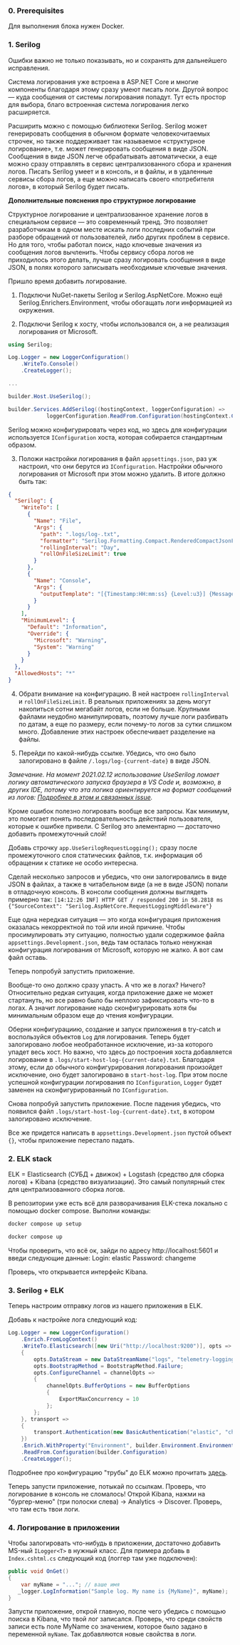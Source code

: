 ### 0. Prerequisites
Для выполнения блока нужен Docker.

### 1. Serilog

Ошибки важно не только показывать, но и сохранять для дальнейшего исправления.

Система логирования уже встроена в ASP.NET Core и многие компоненты благодаря этому сразу умеют писать логи.
Другой вопрос — куда сообщения от системы логирования попадут.
Тут есть простор для выбора, благо встроенная система логирования легко расширяется.

Расширить можно с помощью библиотеки Serilog.
Serilog может генерировать сообщения в обычном формате человекочитаемых строчек,
но также поддерживает так называемое «структурное логирование», т.е. может генерировать сообщения в виде JSON.
Сообщения в виде JSON легче обрабатывать автоматически, а еще можно сразу отправлять в сервис централизованного
сбора и хранения логов.
Писать Serilog умеет и в консоль, и в файлы, и в удаленные сервисы сбора логов,
а еще можно написать своего «потребителя логов», в который Serilog будет писать.

**Дополнительные пояснения про структурное логирование**

Структурное логирование и централизованное хранение логов в специальном сервисе — это современный тренд.
Это позволяет разработчикам в одном месте искать логи последних событий при разборе обращений от пользователей,
либо других проблем в сервисе. Но для того, чтобы работал поиск, надо ключевые значения из сообщения логов вычленить.
Чтобы сервису сбора логов не приходилось этого делать, лучше сразу логировать сообщения в виде JSON,
в полях которого записывать необходимые ключевые значения.


Пришло время добавить логирование.

1. Подключи NuGet-пакеты Serilog и Serilog.AspNetCore. Можно ещё Serilog.Enrichers.Environment, чтобы обогащать
логи информацией из окружения.

2. Подключи Serilog к хосту, чтобы использовался он, а не реализация логирования от Microsoft.
```cs
using Serilog;

Log.Logger = new LoggerConfiguration()
    .WriteTo.Console()
    .CreateLogger();

...

builder.Host.UseSerilog();

builder.Services.AddSerilog((hostingContext, loggerConfiguration) =>
            loggerConfiguration.ReadFrom.Configuration(hostingContext.Configuration));
```
Serilog можно конфигурировать через код, но здесь для конфигурации используется `IConfiguration` хоста,
которая собирается стандартным образом.

3. Положи настройки логирования в файл `appsettings.json`, раз уж настроил, что они берутся из `IConfiguration`.
   Настройки обычного логирования от Microsoft при этом можно удалить. В итоге должно быть так:
```json
{
  "Serilog": {
    "WriteTo": [
      {
        "Name": "File",
        "Args": {
          "path": ".logs/log-.txt",
          "formatter": "Serilog.Formatting.Compact.RenderedCompactJsonFormatter, Serilog.Formatting.Compact",
          "rollingInterval": "Day",
          "rollOnFileSizeLimit": true
        }
      },
      {
        "Name": "Console",
        "Args": {
          "outputTemplate": "[{Timestamp:HH:mm:ss} {Level:u3}] {Message:lj} {Properties:j}{NewLine}{Exception}"
        }
      }
    ],
    "MinimumLevel": {
      "Default": "Information",
      "Override": {
        "Microsoft": "Warning",
        "System": "Warning"
      }
    }
  },
  "AllowedHosts": "*"
}
```

4. Обрати внимание на конфигурацию. В ней настроен `rollingInterval` и `rollOnFileSizeLimit`.
   В реальных приложениях за день могут накопиться сотни мегабайт логов, если не больше.
   Крупными файлами неудобно манипулировать, поэтому лучше логи разбивать по датам, а еще по размеру,
   если почему-то логов за сутки слишком много. Добавление этих настроек обеспечивает разделение на файлы.

5. Перейди по какой-нибудь ссылке.
   Убедись, что оно было залогировано в файле `/.logs/log-{current-date}` в виде JSON.

*Замечание. На момент 2021.02.12 использование UseSerilog ломает логику автоматического запуска браузера в VS Code*
*и, возможно, в других IDE, потому что эта логика ориентируется на формат сообщений из логов:*
*[Подробнее в этом и связанных issue](https://github.com/serilog/serilog/issues/1408).*


Кроме ошибок полезно логировать вообще все запросы. Как минимум, это помогает понять последовательность
действий пользователя, которые к ошибке привели. С Serilog это элементарно — достаточно добавить промежуточный слой!

Добавь строчку `app.UseSerilogRequestLogging();` сразу после промежуточного слоя статических файлов,
т.к. информация об обращении к статике не особо интересна.

Сделай несколько запросов и убедись, что они залогировались в виде JSON в файлах,
а также в читабельном виде (а не в виде JSON) попали в отладочную консоль.
В консоли сообщения должны выглядеть примерно так:
`[14:12:26 INF] HTTP GET / responded 200 in 58.2818 ms {"SourceContext": "Serilog.AspNetCore.RequestLoggingMiddleware"}`


Еще одна нередкая ситуация — это когда конфигурация приложения оказалась некорректной по той или иной причине.
Чтобы просимулировать эту ситуацию, полностью удали содержимое файла `appsettings.Development.json`, ведь там осталась только
ненужная конфигурация логирования от Microsoft, которую не жалко. А вот сам файл оставь.

Теперь попробуй запустить приложение.

Вообще-то оно должно сразу упасть. А что же в логах? Ничего?
Относительно редкая ситуация, когда приложение даже не может стартануть,
но все равно было бы неплохо зафиксировать что-то в логах.
А значит логирование надо сконфигурировать хотя бы минимальным образом еще до чтения конфигурации.

Оберни конфигурациию, создание и запуск приложения в try-catch и воспользуйся объектов `Log` для логирования.
Теперь будет залогировано любое необработанное исключение, из-за которого упадет весь хост.
Но важно, что здесь до построения хоста добавляется логирование в `.logs/start-host-log-{current-date}.txt`.
Благодаря этому, если до обычного конфигурирования логирования произойдет исключение,
оно будет залогировано в `start-host-log`. При этом после успешной конфигурации логирования по `IConfiguration`,
`Logger` будет заменен на сконфигурированный по `IConfiguration`.

Снова попробуй запустить приложение. После падения убедись, что появился файл `.logs/start-host-log-{current-date}.txt`,
в котором залогировано исключение.

Все же придется написать в `appsettings.Development.json` пустой объект `{}`, чтобы приложение перестало падать.


### 2. ELK stack
ELK = Elasticsearch (СУБД + движок) + Logstash (средство для сборка логов) + Kibana (средство визуализации).
Это самый популярный стек для централизованного сборка логов.

В репозитории уже есть всё для разворачивания ELK-стека локально с помощью docker compose.
Выполни команды:
```sh
docker compose up setup
```
```sh
docker compose up
```

Чтобы проверить, что всё ок, зайди по адресу http://localhost:5601 и введи следующие данные:
Login: elastic
Password: changeme

Проверь, что открывается интерфейс Kibana.

### 3. Serilog + ELK
Теперь настроим отправку логов из нашего приложения в ELK.

Добавь к настройке лога следующий код:
```csharp
Log.Logger = new LoggerConfiguration()
    .Enrich.FromLogContext()
    .WriteTo.Elasticsearch([new Uri("http://localhost:9200")], opts =>
    {
        opts.DataStream = new DataStreamName("logs", "telemetry-logging", "demo");
        opts.BootstrapMethod = BootstrapMethod.Failure;
        opts.ConfigureChannel = channelOpts =>
        {
            channelOpts.BufferOptions = new BufferOptions
            {
                ExportMaxConcurrency = 10
            };
        };
    }, transport =>
    {
        transport.Authentication(new BasicAuthentication("elastic", "changeme")); // Basic Auth
    })
    .Enrich.WithProperty("Environment", builder.Environment.EnvironmentName)
    .ReadFrom.Configuration(builder.Configuration)
    .CreateLogger();
```
Подробнее про конфигурацию "трубы" до ELK можно прочитать [здесь](https://www.elastic.co/guide/en/ecs-logging/dotnet/current/serilog-data-shipper.html).

Теперь запусти приложение, потыкай по ссылкам. Проверь, что логирование в консоль не сломалось!
Открой Kibana, нажми на "бургер-меню" (три полоски слева) -> Analytics -> Discover. Проверь, что там есть твои логи.

### 4. Логирование в приложении
Чтобы залогировать что-нибудь в приложении, достаточно добавить MS-ный `ILogger<T>` в нужный класс.
Для примера добавь в `Index.cshtml.cs` следующий код (логгер там уже подключен):

```csharp
public void OnGet()
{
    var myName = "..."; // ваше имя
   _logger.LogInformation("Sample log. My name is {MyName}", myName);
}
```

Запусти приложение, открой главную, после чего убедись с помощью поиска в Kibana, что твой лог записался.
Проверь, что среди свойств записи есть поле MyName со значением, которое было задано в переменной `myName`.
Так добавляются новые свойства в логи.